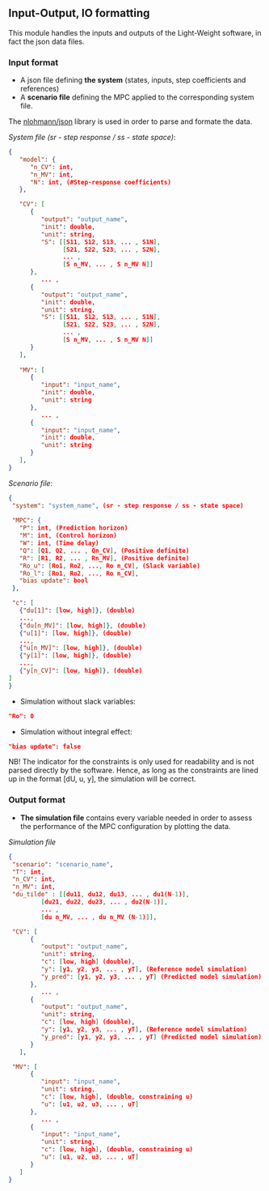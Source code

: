 
## Input-Output, IO formatting

This module handles the inputs and outputs of the Light-Weight software, in fact the json data files. 

### Input format
- A json file defining **the system** (states, inputs, step coefficients and references)
- A **scenario file** defining the MPC applied to the corresponding system file. 

The [nlohmann/json](https://json.nlohmann.me/api/basic_json/) library is used in order to parse and formate the data. 
  
*System file (sr - step response / ss - state space)*:
```json
{
   "model": {
      "n_CV": int,
      "n_MV": int,
      "N": int, (#Step-response coefficients)
   },

   "CV": [
      { 
         "output": "output_name",
         "init": double,
         "unit": string,
         "S": [[S11, S12, S13, ... , S1N],
               [S21, S22, S23, ... , S2N], 
               ... , 
               [S n_MV, ... , S n_MV N]]
      }, 
         ... ,
      { 
         "output": "output_name",
         "init": double,
         "unit": string,
         "S": [[S11, S12, S13, ... , S1N],
               [S21, S22, S23, ... , S2N], 
               ... , 
               [S n_MV, ... , S n_MV N]]
      }
   ],
   
   "MV": [
      {
         "input": "input_name", 
         "init": double,
         "unit": string
      },
         ... , 
      {
         "input": "input_name",
         "init": double,
         "unit": string
      } 
   ],                         
}
```

*Scenario file*:
```json  
{
 "system": "system_name", (sr - step response / ss - state space)
 
 "MPC": {
   "P": int, (Prediction horizon)
   "M": int, (Control horizon)
   "W": int, (Time delay)
   "Q": [Q1, Q2, ... , Qn_CV], (Positive definite)
   "R": [R1, R2, ... , Rn_MV], (Positive definite)
   "Ro_u": [Ro1, Ro2, ..., Ro n_CV], (Slack variable)
   "Ro_l": [Ro1, Ro2, ..., Ro n_CV],
   "bias update": bool
 },

 "c": [ 
   {"du[1]": [low, high]}, (double)
   ...,
   {"du[n_MV]": [low, high]}, (double)
   {"u[1]": [low, high]}, (double)
   ..., 
   {"u[n_MV]": [low, high]}, (double)
   {"y[1]": [low, high]}, (double)
   ..., 
   {"y[n_CV]": [low, high]}, (double)
]
}
``` 

- Simulation without slack variables: 
```json
"Ro": 0
```
- Simulation without integral effect:
```json
"bias update": false 
```

NB! The indicator for the constraints is only used for readability and is not parsed directly by the software. Hence, as long as the constraints are lined up in the format [dU, u, y], the simulation will be correct. 

### Output format

- **The simulation file** contains every variable needed in order to assess the performance of the MPC configuration by plotting the data. 

*Simulation file*
```json  
{
 "scenario": "scenario_name", 
 "T": int,
 "n_CV": int,
 "n_MV": int, 
 "du_tilde" : [[du11, du12, du13, ... , du1(N-1)],
         [du21, du22, du23, ... , du2(N-1)], 
         ... , 
         [du n_MV, ... , du n_MV (N-1)]],

 "CV": [ 
      {  
         "output": "output_name",
         "unit": string, 
         "c": [low, high] (double),
         "y": [y1, y2, y3, ... , yT], (Reference model simulation)
         "y_pred": [y1, y2, y3, ... , yT] (Predicted model simulation)
      }, 
         ... , 
      { 
         "output": "output_name",
         "unit": string, 
         "c": [low, high] (double),
         "y": [y1, y2, y3, ... , yT], (Reference model simulation)
         "y_pred": [y1, y2, y3, ... , yT] (Predicted model simulation)
      }
   ],

 "MV": [ 
      {
         "input": "input_name",
         "unit": string, 
         "c": [low, high], (double, constraining u)
         "u": [u1, u2, u3, ... , uT] 
      }, 
         ... , 
      { 
         "input": "input_name",
         "unit": string, 
         "c": [low, high], (double, constraining u)
         "u": [u1, u2, u3, ... , uT] 
      }
   ]
}
``` 